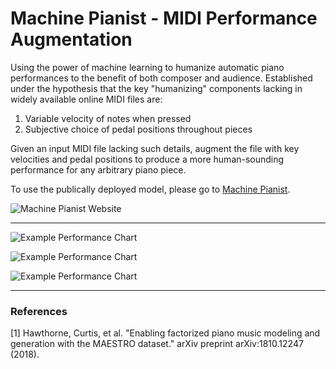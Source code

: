 # Machine Pianist - MIDI Performance Augmentation

Using the power of machine learning to humanize automatic piano performances to the benefit of both composer and audience. Established under the hypothesis that the key "humanizing" components lacking in widely available online MIDI files are:

1. Variable velocity of notes when pressed
2. Subjective choice of pedal positions throughout pieces

Given an input MIDI file lacking such details, augment the file with key velocities and pedal positions to produce a more human-sounding performance for any arbitrary piano piece. 

To use the publically deployed model, please go to [Machine Pianist](http://machinepianist.com/).

![Machine Pianist Website](https://i.imgur.com/LGDfsGb.png "Machine Pianist Website")

---

![Example Performance Chart](https://i.imgur.com/YQH9g2N.png "Example Performance")

![Example Performance Chart](https://i.imgur.com/59rlEth.png "Example Performance")

![Example Performance Chart](https://i.imgur.com/4btHzcS.png "Example Performance")

---

### References

[1] Hawthorne, Curtis, et al. "Enabling factorized piano music modeling and generation with the MAESTRO dataset." arXiv preprint arXiv:1810.12247 (2018).

